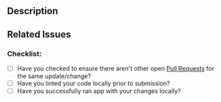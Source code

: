 <!-- You can erase any parts of this template not applicable to your Pull Request. -->

## Description

<!-- Write a brief description of the changes introduced by this PR -->

## Related Issues

<!--
  Link to the issue that is fixed by this PR (if there is one)
  e.g. Fixes #1234, Addresses #1234, Related to #1234, etc.
-->

### Checklist:

- [ ] Have you checked to ensure there aren't other open [Pull Requests](../../../pulls) for the same update/change?
- [ ] Have you linted your code locally prior to submission?
- [ ] Have you successfully ran app with your changes locally?
